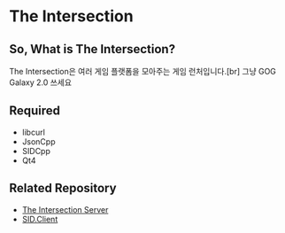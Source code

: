 # The Intersection
So, What is The Intersection?
----------
The Intersection은 여러 게임 플랫폼을 모아주는 게임 런처입니다.[br]
그냥 GOG Galaxy 2.0 쓰세요

Required
----------
 * libcurl
 * JsonCpp
 * SIDCpp
 * Qt4

Related Repository
----------
 * [The Intersection Server](https://github.com/startergate/ti-server)
 * [SID.Client](https://github.com/startergate/SID.Client)

